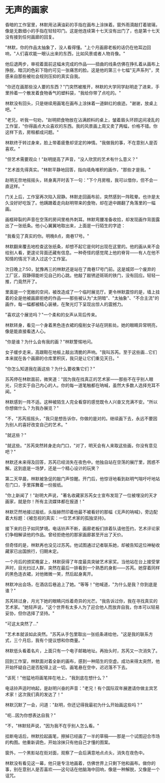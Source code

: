 # 无声的画家

昏暗的工作室里，林默用沾满油彩的手指在画布上涂抹着。窗外雨滴敲打着玻璃，像是无数细小的手指在轻轻叩门。这是他连续第十七天没有出门了，也是第十七天没有接到任何画廊的回复。

"林默，你的作品太抽象了，没人看得懂。"上个月画廊老板的话仍在他耳边回响，"人们喜欢能一眼认出来的东西，比如风景或者人物肖像。"

他后退两步，审视着面前这幅未完成的作品——扭曲的线条仿佛在挣扎着从画布上挣脱，暗沉的色彩下隐约可见一张痛苦的脸。这是他的第三十七幅"无声系列"，灵感来自那些被社会规则压抑的真实自我。

"你还在画那些没人要的东西？"门突然被推开，林默的大学同学赵明走了进来，手里拎着一个散发着食物香气的塑料袋，"我给你带了点吃的。"

林默没有回头，只是继续用画笔在画布上涂抹着一道鲜红的痕迹。"谢谢，放桌上吧。"

"老兄，听我一句劝，"赵明把食物放在沾满颜料的桌上，皱着眉头环顾这间凌乱的工作室，"你得画点大众喜欢的东西。我的风景画上周又卖了两幅，价格不错。你这样下去，房租都成问题。"

林默终于转过身来，脸上带着疲惫却坚定的神情。"我做我的事，不在意别人是否喜欢。"

"但艺术需要观众！"赵明提高了声音，"没人欣赏的艺术有什么意义？"

"艺术首先得真实。"林默平静地回答，指向墙角堆积的画作，"那些才是我。"

赵明无奈地摇摇头，转身离开时丢下一句："下个月房租，我可以借你，但不会一直这样。"

门关上后，工作室再次陷入寂静。林默走回画布前，突然感到一阵眩晕。也许是太久没好好吃饭了。他蹒跚着走向赵明带来的食物，却在途中踢翻了角落里的一幅画。

画框碎裂的声音在空荡的房间里格外刺耳。林默弯腰准备收拾，却发现画作背面露出了一张纸条。他小心翼翼地取出来，上面是一行陌生的字迹：

"我看见了真实的你。明晚8点，南巷17号。"

林默翻来覆去地检查这张纸条，却想不起它是何时出现在这里的。他的画从来不会给别人看，更遑论背面还藏有信息。一种奇怪的感觉爬上他的脊背——有人在他不知情的情况下进入过这个工作室。

次日晚上7:50，犹豫再三的林默还是站在了南巷17号门前。这是城郊一个废弃的工厂区，寂静得能听见自己的心跳。他敲了敲锈迹斑斑的铁门，没有回应。轻轻一推，门竟然开了。

里面是一个宽敞的空间，被改造成了一个临时展览厅。更令林默震惊的是，墙上挂着的全是他被画廊拒绝的作品——那些被认为"太阴暗"、"太抽象"、"不合主流"的画作，每一幅都被精心装裱，在聚光灯下呈现出惊人的震撼力。

"喜欢这个展览吗？"一个柔和的女声从背后传来。

林默转身，看见一个身着黑色连衣裙的瘦削女子站在阴影处。她的眼睛异常明亮，像是能直接看透人心。

"你是谁？为什么会有我的画？"林默警惕地问。

女子缓步走来，高跟鞋在地板上敲出清脆的声响。"我叫苏芮。至于这些画...它们本来就在各个画廊的仓库里积灰，我只是让它们重见天日。"

"你怎么知道我在画这些？为什么要收集它们？"

苏芮停在林默面前，微笑道："因为我在找真正的艺术家——那些不在乎别人眼光，只忠实于自己内心的人。你的每一道笔触都在呐喊，虽然大多数人选择充耳不闻。"

林默感到一阵不适。这种被陌生人完全看穿的感觉既令人兴奋又充满不安。"所以你想做什么？为我办展览？"

"不，"苏芮摇摇头，"我只是想告诉你，你做的是对的。继续画下去，永远不要因为别人的喜好改变自己的艺术。"

"就这些？"

"就这些。"苏芮突然转身走向门口，"对了，明天会有人来取这些画，你没有意见吧？"

林默还未来得及回答，苏芮已经消失在夜色中。他独自站在空荡的展厅里，困惑不解。这到底是一场梦，还是一个精心设计的玩笑？

第二天早晨，林默被急促的敲门声惊醒。开门后，他惊讶地看到赵明气喘吁吁地站在门口，手里挥舞着一份报纸。

"你上新闻了！"赵明大声说，"著名收藏家苏芮女士宣布发现了一位被埋没的天才画家，就是你！所有主流媒体都在报道！"

林默茫然地接过报纸，头版赫然印着他最不被看好的那幅《无声的呐喊》，旁边配着大标题：《被忽视的真实：一位艺术家的孤独坚持》。

接下来的日子如同梦境。电话铃声不断，画廊老板们排着队请他签约，艺术评论家们争相解读他的作品。曾经拒绝他的那家画廊甚至开出了天价。

但奇怪的是，林默再也没见过苏芮。他试图通过记者联系她，却被告知这位神秘收藏家已出国旅行，归期未定。

一个月后的颁奖晚宴上，林默获得了年度最具突破艺术家奖。当他站在台上接受掌声时，目光扫过人群，突然在最后一排看到一个熟悉的身影——苏芮。她穿着同样的黑色连衣裙，对他微微一笑，然后起身离开。

林默冲出会场，在酒店后巷追上了她。"等等！"他喊道，"为什么是我？你到底是谁？"

苏芮转过身，月光下她的眼睛闪烁着奇异的光芒。"我告诉过你，我在寻找真实的艺术家。"她轻声说，"这个世界有太多人为了迎合他人而放弃自我，你本可以轻易妥协，但你选择了坚持。"

"可这太突然了..."

"艺术本就该如此突然。"苏芮从手包里取出一张纸条递给他，"这是我的联系方式，三个月后，我有个提议想和你商量。"

林默低头看着名片，上面只有一个电子邮箱地址。再抬头时，苏芮又一次消失了。

回到工作室，林默面对着全新的画布，感到一种陌生的空虚。成功来得太突然，他开始怀疑自己是否配得上这一切。画笔悬在空中，迟迟落不下去。

"该死！"他猛地将画笔摔在地上，"我到底在想什么？"

电话铃声适时响起，是赵明兴奋的声音："老兄！有个国际双年展邀请你做主宾艺术家！这次我们真的发达了！"

林默沉默了一会，问道："赵明，你还记得我最初为什么开始画这些吗？"

"呃...因为你想表达自我？"

"不，"林默轻声说，"因为我不在乎别人怎么看。"

挂断电话后，林默捡起画笔，擦掉已经画了一半的草稿——那是一个试图迎合市场的构图。他重新调色，开始涂抹只有他自己才懂的图案。

窗外，一个黑影站在街对面，观察了一会后满意地点点头，消失在夜色中。

林默没有看见这一幕，他只是专注地画着，仿佛世界上只剩下他和画布。做你的事，别在意别人是否喜欢——这句话在他脑海中回响，像是一种解脱，又像是一个诅咒。